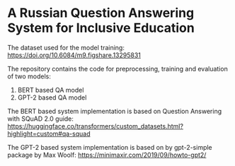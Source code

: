 # A Russian Question Answering System for Inclusive Education

The dataset used for the model training: https://doi.org/10.6084/m9.figshare.13295831

The repository contains the code for preprocessing, training and evaluation of two models: 
1. BERT based QA model
2. GPT-2 based QA model

The BERT based system implementation is based on Question Answering with SQuAD 2.0 guide: https://huggingface.co/transformers/custom_datasets.html?highlight=custom#qa-squad 

The GPT-2 based system implementation is based on by gpt-2-simple package by Max Woolf: https://minimaxir.com/2019/09/howto-gpt2/
